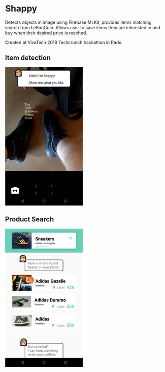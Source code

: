 # Shappy

Detects objects in image using Firebase MLKit, provides items matching search from LeBonCoin. Allows user to save items they are interested in and buy when their desired price is reached.

Created at VivaTech 2018 Techcrunch hackathon in Paris.

## Item detection
<img src="https://github.com/alexander7161/Shappy/blob/master/screenshots/device-2018-05-26-085330.png?raw=true" width="50%"></img>
## Product Search
<img src="https://github.com/alexander7161/Shappy/blob/master/screenshots/device-2018-05-26-085355.png" width="50%"></img>
